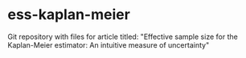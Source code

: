 # ess-kaplan-meier
Git repository with files for article titled: "Effective sample size for the Kaplan-Meier estimator:  An intuitive measure of uncertainty"
